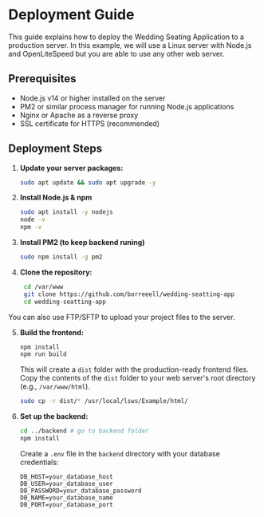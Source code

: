 # Deployment Guide

This guide explains how to deploy the Wedding Seating Application to a production server. In this example, we will use a Linux server with Node.js and OpenLiteSpeed but you are able to use any other web server.

## Prerequisites

- Node.js v14 or higher installed on the server
- PM2 or similar process manager for running Node.js applications
- Nginx or Apache as a reverse proxy
- SSL certificate for HTTPS (recommended)

## Deployment Steps
1. **Update your server packages:**
   ```bash
   sudo apt update && sudo apt upgrade -y
   ```

2. **Install Node.js & npm**
    ```bash
    sudo apt install -y nodejs
    node -v
    npm -v
    ```

3. **Install PM2 (to keep backend runing)**
    ```bash
    sudo npm install -g pm2
    ```

4. **Clone the repository:**
   ```bash
    cd /var/www
    git clone https://github.com/borreeell/wedding-seatting-app
    cd wedding-seatting-app
    ```
You can also use FTP/SFTP to upload your project files to the server.

5. **Build the frontend:**
    ```bash
    npm install
    npm run build
    ```
    This will create a `dist` folder with the production-ready frontend files.
    Copy the contents of the `dist` folder to your web server's root directory (e.g., `/var/www/html`).
    ```bash
    sudo cp -r dist/* /usr/local/lsws/Example/html/
    ```

6. **Set up the backend:**
    ```bash
    cd ../backend # go to backend folder
    npm install
    ```
    Create a `.env` file in the `backend` directory with your database credentials:
    ```
    DB_HOST=your_database_host
    DB_USER=your_database_user
    DB_PASSWORD=your_database_password
    DB_NAME=your_database_name
    DB_PORT=your_database_port
    ```
